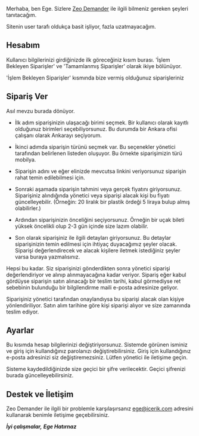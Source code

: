 Merhaba, ben Ege. Sizlere [Zeo Demander](https://github.com/egehatirnaz/zeoDemander/edit/master/README.md) ile ilgili bilmeniz gereken şeyleri tanıtacağım.

Sitenin user tarafı oldukça basit işliyor, fazla uzatmayacağım.

## Hesabım

Kullanıcı bilgilerinizi girdiğinizde ilk göreceğiniz kısım burası.
'İşlem Bekleyen Siparişler' ve 'Tamamlanmış Siparişler' olarak ikiye bölünüyor.

'İşlem Bekleyen Siparişler' kısmında bize vermiş olduğunuz siparişleriniz

## Sipariş Ver

Asıl mevzu burada dönüyor.

- İlk adım siparişinizin ulaşacağı birimi seçmek. Bir kullanıcı olarak kayıtlı olduğunuz birimleri seçebiliyorsunuz.
Bu durumda bir Ankara ofisi çalışanı olarak Ankarayı seçiyorum.

- İkinci adımda siparişin türünü seçmek var. Bu seçenekler yönetici tarafından belirlenen listeden oluşuyor. Bu örnekte siparişimizin türü mobilya.

- Siparişin adını ve eğer elinizde mevcutsa linkini veriyorsunuz siparişin rahat temin edilebilmesi için.

- Sonraki aşamada siparişin tahmini veya gerçek fiyatını giriyorsunuz. Siparişiniz alındığında yönetici veya siparişi alacak kişi bu fiyatı güncelleyebilir. (Örneğin: 20 liralık bir plastik ördeği 5 liraya bulup almış olabilirler.)

- Ardından siparişinizin önceliğini seçiyorsunuz. Örneğin bir uçak bileti yüksek öncelikli olup 2-3 gün içinde size lazım olabilir.

- Son olarak siparişiniz ile ilgili detayları giriyorsunuz. Bu detaylar siparişinizin temin edilmesi için ihtiyaç duyacağımız şeyler olacak. Siparişi değerlendirecek ve alacak kişilere iletmek istediğiniz şeyler varsa buraya yazmalısınız.

Hepsi bu kadar. Siz siparişinizi gönderdikten sonra yönetici siparişi değerlendiriyor ve alınıp alınmayacağına kadar veriyor. Sipariş eğer kabul gördüyse siparişin satın alınacağı bir teslim tarihi, kabul görmediyse ret sebebinin bulunduğu bir bilgilendirme maili e-posta adresinize geliyor.

Siparişiniz yönetici tarafından onaylandıysa bu siparişi alacak olan kişiye yönlendiriliyor. Satın alım tarihine göre kişi siparişi alıyor ve size zamanında teslim ediyor.

## Ayarlar

Bu kısımda hesap bilgilerinizi değiştiriyorsunuz. Sistemde görünen isminiz ve giriş için kullandığınız parolanızı değiştirebilirsiniz. Giriş için kullandığınız e-posta adresinizi siz değiştiremezsiniz. Lütfen yönetici ile iletişime geçin.

Sisteme kaydedildiğinizde size geçici bir şifre verilecektir. Geçici şifrenizi burada güncelleyebilirsiniz.

## Destek ve İletişim
Zeo Demander ile ilgili bir problemle karşılaşırsanız [ege@icerik.com](mailto:ege@icerik.com) adresini kullanarak benimle iletişime geçebilirsiniz.


**_İyi çalışmalar,_**
**_Ege Hatırnaz_**
